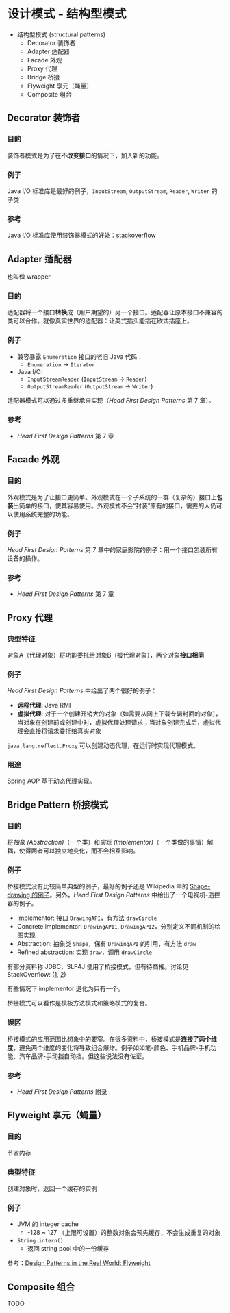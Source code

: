# 设计模式 - 结构型模式

+ 结构型模式 (structural patterns)
  + Decorator 装饰者
  + Adapter 适配器
  + Facade 外观
  + Proxy 代理
  + Bridge 桥接
  + Flyweight 享元（蝇量）
  + Composite 组合

## Decorator 装饰者

### 目的

装饰者模式是为了在**不改变接口**的情况下，加入新的功能。

### 例子

Java I/O 标准库是最好的例子，`InputStream`, `OutputStream`, `Reader`, `Writer` 的子类

### 参考

Java I/O 标准库使用装饰器模式的好处：[stackoverflow](https://stackoverflow.com/questions/6366385/use-cases-and-examples-of-gof-decorator-pattern-for-io)

## Adapter 适配器

也叫做 wrapper

### 目的

适配器将一个接口**转换**成（用户期望的）另一个接口。适配器让原本接口不兼容的类可以合作。就像真实世界的适配器：让美式插头能插在欧式插座上。

### 例子

+ 兼容暴露 `Enumeration` 接口的老旧 Java 代码：
  + `Enumeration` -> `Iterator`
+ Java I/O: 
  + `InputStreamReader` (`InputStream` -> `Reader`)
  + `OutputStreamReader` (`OutputStream` -> `Writer`)

适配器模式可以通过多重继承来实现（_Head First Design Patterns_ 第 7 章）。

### 参考

+ _Head First Design Patterns_ 第 7 章

## Facade 外观

### 目的

外观模式是为了让接口更简单。外观模式在一个子系统的一群（复杂的）接口上**包装**出简单的接口，使其容易使用。外观模式不会“封装”原有的接口，需要的人仍可以使用系统完整的功能。

### 例子

_Head First Design Patterns_ 第 7 章中的家庭影院的例子：用一个接口包装所有设备的操作。

### 参考

+ _Head First Design Patterns_ 第 7 章

## Proxy 代理

### 典型特征

对象A（代理对象）将功能委托给对象B（被代理对象），两个对象**接口相同**

### 例子

_Head First Design Patterns_ 中给出了两个很好的例子：

+ **远程代理**: Java RMI
+ **虚拟代理**: 对于一个创建开销大的对象（如需要从网上下载专辑封面的对象），当对象在创建前或创建中时，虚拟代理处理请求；当对象创建完成后，虚拟代理会直接将请求委托给真实对象

`java.lang.reflect.Proxy` 可以创建动态代理，在运行时实现代理模式。

### 用途

Spring AOP 基于动态代理实现。

## Bridge Pattern 桥接模式

### 目的

将*抽象 (Abstraction)*（一个类）和*实现 (Implementor)*（一个类做的事情）解耦，使得两者可以独立地变化，而不会相互影响。

### 例子

桥接模式没有比较简单典型的例子，最好的例子还是 Wikipedia 中的 [Shape-drawing 的例子](https://en.wikipedia.org/wiki/Bridge_pattern#Java)。另外，_Head First Design Patterns_ 中给出了一个电视机-遥控器的例子。

+ Implementor: 接口 `DrawingAPI`，有方法 `drawCircle`
+ Concrete implementor: `DrawingAPI1`, `DrawingAPI2`，分别定义不同机制的绘图实现
+ Abstraction: 抽象类 `Shape`，保有 `DrawingAPI` 的引用，有方法 `draw`
+ Refined abstraction: 实现 `draw`，调用 `drawCircle`

有部分资料称 JDBC、SLF4J 使用了桥接模式，但有待商榷。讨论见 StackOverflow: ([1](https://stackoverflow.com/questions/46228420/why-is-jdbc-is-a-typical-example-of-bridge-design-pattern), [2](https://stackoverflow.com/questions/14888218/what-is-an-example-of-the-bridge-pattern-in-core-java))

有些情况下 implementor 退化为只有一个。

桥接模式可以看作是模板方法模式和策略模式的复合。

### 误区

桥接模式的应用范围比想象中的要窄。在很多资料中，桥接模式是**连接了两个维度**，避免两个维度的变化将导致组合爆炸。例子如如笔-颜色、手机品牌-手机功能、汽车品牌-手动挡自动挡。但这些说法没有佐证。


### 参考

+ _Head First Design Patterns_ 附录

## Flyweight 享元（蝇量）

### 目的

节省内存

### 典型特征

创建对象时，返回一个缓存的实例

### 例子

+ JVM 的 integer cache
  + -128 ~ 127 （上限可设置）的整数对象会预先缓存，不会生成重复的对象
+ `String.intern()`
  + 返回 string pool 中的一份缓存

参考：[Design Patterns in the Real World: Flyweight](https://tamasgyorfi.net/2016/05/30/design-patterns-in-the-real-world-flyweight/)

## Composite 组合

TODO